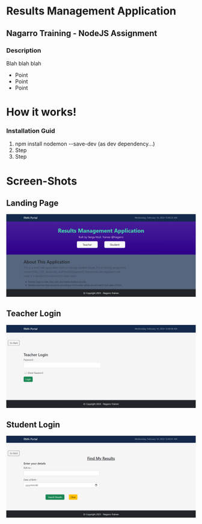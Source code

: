 # Results Management Application
## Nagarro Training - NodeJS Assignment

### Description

Blah blah blah

* Point
* Point
* Point

# How it works!

### Installation Guid

1. npm install nodemon --save-dev (as dev dependency...)
2. Step
3. Step


# Screen-Shots 

## Landing Page 

<img alt="landingpage" src="public/images/screenshots/Screenshot (73).png">

## Teacher Login 

<img alt="landingpage" src="public/images/screenshots/Screenshot (75).png">

## Student Login 

<img alt="landingpage" src="public/images/screenshots/Screenshot (74).png">



